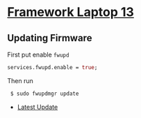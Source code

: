 # [Framework Laptop 13](https://frame.work/)

## Updating Firmware

First put enable `fwupd`

```nix
services.fwupd.enable = true;
```

Then run

```sh
 $ sudo fwupdmgr update
```

- [Latest Update](https://fwupd.org/lvfs/devices/work.frame.Laptop.Ryzen7040.BIOS.firmware)

